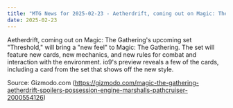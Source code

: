 ```yaml
---
title: "MTG News for 2025-02-23 - Aetherdrift, coming out on Magic: The Gathering's ..."
date: 2025-02-23
---
```


Aetherdrift, coming out on Magic: The Gathering's upcoming set "Threshold," will bring a "new feel" to Magic: The Gathering. The set will feature new cards, new mechanics, and new rules for combat and interaction with the environment. io9's preview reveals a few of the cards, including a card from the set that shows off the new style.

Source: Gizmodo.com (https://gizmodo.com/magic-the-gathering-aetherdrift-spoilers-possession-engine-marshalls-pathcruiser-2000554126)
